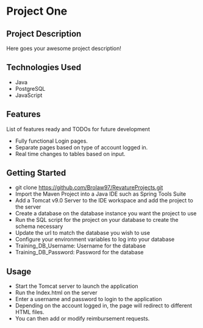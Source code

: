 # Project One

## Project Description

Here goes your awesome project description!

## Technologies Used

* Java
* PostgreSQL
* JavaScript

## Features

List of features ready and TODOs for future development
* Fully functional Login pages.
* Separate pages based on type of account logged in.
* Real time changes to tables based on input.

## Getting Started
   
- git clone https://github.com/Brolaw97/RevatureProjects.git
- Import the Maven Project into a Java IDE such as Spring Tools Suite
- Add a Tomcat v9.0 Server to the IDE workspace and add the project to the server
- Create a database on the database instance you want the project to use
- Run the SQL script for the project on your database to create the schema necessary
- Update the url to match the database you wish to use
- Configure your environment variables to log into your database
- Training_DB_Username: Username for the database
- Training_DB_Password: Password for the database

## Usage

- Start the Tomcat server to launch the application
- Run the Index.html on the server
- Enter a username and password to login to the application
- Depending on the account logged in, the page will redirect to different HTML files. 
- You can then add or modify reimbursement requests.

